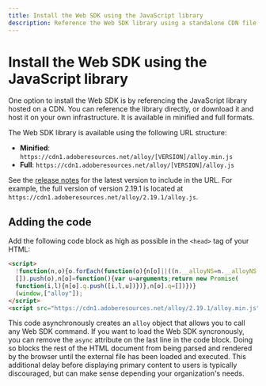 ```yaml
---
title: Install the Web SDK using the JavaScript library
description: Reference the Web SDK library using a standalone CDN file.
---
```

# Install the Web SDK using the JavaScript library

One option to install the Web SDK is by referencing the JavaScript library hosted on a CDN. You can reference the library directly, or download it and host it on your own infrastructure. It is available in minified and full formats.

The Web SDK library is available using the following URL structure:

* **Minified**: `https://cdn1.adoberesources.net/alloy/[VERSION]/alloy.min.js`
* **Full**: `https://cdn1.adoberesources.net/alloy/[VERSION]/alloy.js`

See the [release notes](../release-notes.md) for the latest version to include in the URL. For example, the full version of version 2.19.1 is located at `https://cdn1.adoberesources.net/alloy/2.19.1/alloy.js`.

## Adding the code

Add the following code block as high as possible in the `<head>` tag of your HTML:

```html
<script>
  !function(n,o){o.forEach(function(o){n[o]||((n.__alloyNS=n.__alloyNS||
  []).push(o),n[o]=function(){var u=arguments;return new Promise(
  function(i,l){n[o].q.push([i,l,u])})},n[o].q=[])})}
  (window,["alloy"]);
</script>
<script src="https://cdn1.adoberesources.net/alloy/2.19.1/alloy.min.js" async></script>
```

This code asynchronously creates an `alloy` object that allows you to call any Web SDK command. If you want to load the Web SDK syncronously, you can remove the `async` attribute on the last line in the code block. Doing so blocks the rest of the HTML document from being parsed and rendered by the browser until the external file has been loaded and executed. This additional delay before displaying primary content to users is typically discouraged, but can make sense depending your organization's needs.
